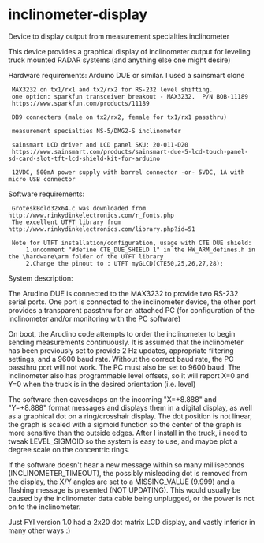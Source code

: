 # inclinometer-display
Device to display output from measurement specialties inclinometer

This device provides a graphical display of inclinometer output for leveling truck mounted RADAR systems (and anything else
one might desire)

Hardware requirements:
     Arduino DUE or similar.  I used a sainsmart clone
     
     MAX3232 on tx1/rx1 and tx2/rx2 for RS-232 level shifting. 
     one option: sparkfun transceiver breakout - MAX3232.  P/N BOB-11189
     https://www.sparkfun.com/products/11189
     
     DB9 connecters (male on tx2/rx2, female for tx1/rx1 passthru)
     
     measurement specialties NS-5/DMG2-S inclinometer
     
     sainsmart LCD driver and LCD panel SKU: 20-011-D20  
     https://www.sainsmart.com/products/sainsmart-due-5-lcd-touch-panel-sd-card-slot-tft-lcd-shield-kit-for-arduino
     
     12VDC, 500mA power supply with barrel connector -or- 5VDC, 1A with micro USB connector
     
Software requirements:

     GroteskBold32x64.c was downloaded from http://www.rinkydinkelectronics.com/r_fonts.php
     The excellent UTFT library from http://www.rinkydinkelectronics.com/library.php?id=51
     
     Note for UTFT installation/configuration, usage with CTE DUE shield:
         1.uncomment "#define CTE_DUE_SHIELD 1" in the HW_ARM_defines.h in the \hardware\arm folder of the UTFT library
         2.Change the pinout to : UTFT myGLCD(CTE50,25,26,27,28);
  
System description:
  
  The Arudino DUE is connected to the MAX3232 to provide two RS-232 serial ports.  One port is connected to the inclinometer device,
  the other port provides a transparent passthru for an attached PC (for configuration of the inclinometer and/or monitoring with
  the PC software)
  
  On boot, the Arudino code attempts to order the inclinometer to begin sending measurements continuously.  It is assumed that the
  inclinometer has been previously set to provide 2 Hz updates, appropriate filtering settings, and a 9600 baud rate.  Without the
  correct baud rate, the PC passthru port will not work.  The PC  must also be set to 9600 baud.  The inclinometer also has 
  programmable level offsets, so it will report X=0 and Y=0 when the truck is in the desired orientation (i.e. level)
  
  The software then eavesdrops on the incoming "X=+8.888" and "Y=+8.888" format messages and displays them in a digital display, as
  well as a graphical dot on a ring/crosshair display.  The dot position is not linear, the graph is scaled with a sigmoid function so
  the center of the graph is more sensitive than the outside edges.  After I install in the truck, i need to tweak LEVEL_SIGMOID
  so the system is easy to use, and maybe plot a degree scale on the concentric rings.
  
  If the software doesn't hear a new message within so many milliseconds (INCLINOMETER_TIMEOUT), the possibly misleading dot is
  removed from the display, the X/Y angles are set to a MISSING_VALUE (9.999) and a flashing message is presented (NOT UPDATING). 
  This would usually be caused by the inclinometer data cable being unplugged, or the power is not on to the inclinometer.
  
  Just FYI version 1.0 had a 2x20 dot matrix LCD display, and vastly inferior in many other ways :)
  
